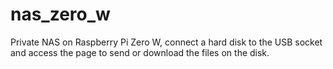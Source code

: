 # nas_zero_w
Private NAS on Raspberry Pi Zero W, connect a hard disk to the USB socket and access the page to send or download the files on the disk.

